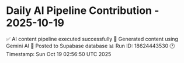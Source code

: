 # Daily AI Pipeline Contribution - 2025-10-19

✅ AI content pipeline executed successfully
🤖 Generated content using Gemini AI
💾 Posted to Supabase database
📊 Run ID: 18624443530
🕐 Timestamp: Sun Oct 19 02:56:50 UTC 2025
